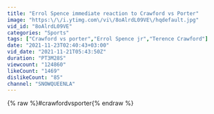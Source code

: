 ```yaml
---
title: "Errol Spence immediate reaction to Crawford vs Porter"
image: "https:\/\/i.ytimg.com\/vi\/8oAlrdL09VE\/hqdefault.jpg"
vid_id: "8oAlrdL09VE"
categories: "Sports"
tags: ["Crawford vs porter","Errol Spence jr","Terence Crawford"]
date: "2021-11-23T02:40:43+03:00"
vid_date: "2021-11-21T05:43:50Z"
duration: "PT3M28S"
viewcount: "124860"
likeCount: "1469"
dislikeCount: "85"
channel: "SNOWQUEENLA"
---
```

{% raw %}#crawfordvsporter{% endraw %}
